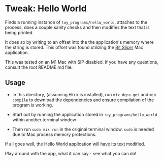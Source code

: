 # Tweak: Hello World

Finds a running instance of `toy_programs/hello_world`, attaches to the process, does a couple sanity checks and then modifies the text that is being printed.

It does so by writing to an offset into the the application's memory where the string is stored. This offset was found utilizing the [Bit Slicer](https://github.com/zorgiepoo/Bit-Slicer) Mac application.

This was tested on an M1 Mac with SIP disabled. If you have any questions, consult the root README.md file.


## Usage

- In this directory, (assuming Elixir is installed), run `mix deps.get` and `mix compile` to download the dependencies and ensure compilation of the program is working.

- Start out by running the application stored in `toy_programs/hello_world` within another terminal window

-  Then run `sudo mix run` in the original terminal window. `sudo` is needed due to Mac process memory protections.

If all goes well, the Hello World application will have its text modified.

Play around with the app, what it can say - see what you can do!
